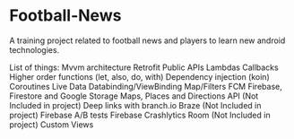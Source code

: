 # Football-News
A training project related to football news and players to learn new android technologies.

List of things:
Mvvm architecture
Retrofit
Public APIs
Lambdas
Callbacks
Higher order functions (let, also, do, with)
Dependency injection (koin)
Coroutines
Live Data
Databinding/ViewBinding
Map/Filters
FCM
Firebase, Firestore and Google Storage
Maps, Places and Directions API (Not Included in project)
Deep links with branch.io
Braze (Not Included in project)
Firebase A/B tests
Firebase Crashlytics
Room (Not Included in project)
Custom Views
